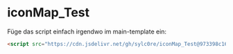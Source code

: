# iconMap_Test

Füge das script einfach irgendwo im main-template ein:

```html
<script src="https://cdn.jsdelivr.net/gh/sylc0re/iconMap_Test@973398c16580e56921bb45a1c7f2f875c035ce2e/iconMapTest.min.js"></script>
